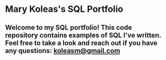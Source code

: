 # Mary Koleas's SQL Portfolio
## Welcome to my SQL portfolio! This code repository contains examples of SQL I've written. Feel free to take a look and reach out if you have any questions: koleasm@gmail.com
